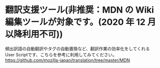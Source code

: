 # 翻訳支援ツール(非推奨：MDN の Wiki 編集ツールが対象です。(2020 年 12 月以降利用不可))

頻出訳語の自動翻訳やタグの自動置換など、翻訳作業の効率化をしてくれるUser Scriptです、こちらを参考に利用してみてください。  
https://github.com/mozilla-japan/translation/tree/master/MDN
